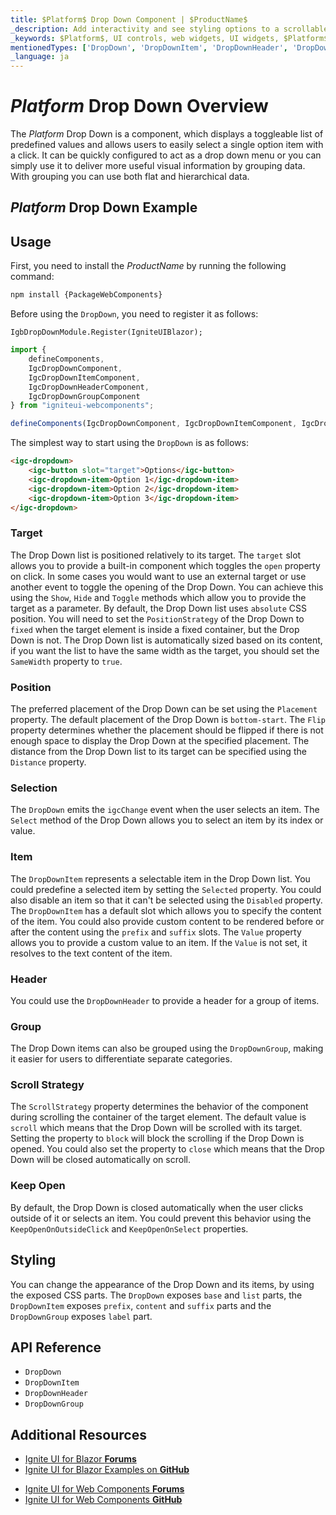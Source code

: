 ```yaml
---
title: $Platform$ Drop Down Component | $ProductName$
_description: Add interactivity and see styling options to a scrollable list of items in your app. Get started using the Drop Down Component in $ProductName$ now.
_keywords: $Platform$, UI controls, web widgets, UI widgets, $Platform$ Drop Down Component, Infragistics
mentionedTypes: ['DropDown', 'DropDownItem', 'DropDownHeader', 'DropDownGroup']
_language: ja
---
```


# $Platform$ Drop Down Overview


The $Platform$ Drop Down is a component, which displays a toggleable list of predefined values and allows users to easily select a single option item with a click. It can be quickly configured to act as a drop down menu or you can simply use it to deliver more useful visual information by grouping data. With grouping you can use both flat and hierarchical data.

## $Platform$ Drop Down Example

<code-view style="height: 200px"
           data-demos-base-url="{environment:dvDemosBaseUrl}"
           iframe-src="{environment:dvDemosBaseUrl}/inputs/dropdown-overview"
           alt="$Platform$ Drop Down Example"
           github-src="inputs/dropdown/overview">
</code-view>

## Usage

<!-- WebComponents -->
First, you need to install the $ProductName$ by running the following command:

```cmd
npm install {PackageWebComponents}
```
<!-- end: WebComponents -->

Before using the `DropDown`, you need to register it as follows:

```razor
IgbDropDownModule.Register(IgniteUIBlazor);
```

```ts
import { 
    defineComponents,
    IgcDropDownComponent,
    IgcDropDownItemComponent,
    IgcDropDownHeaderComponent,
    IgcDropDownGroupComponent 
} from "igniteui-webcomponents";

defineComponents(IgcDropDownComponent, IgcDropDownItemComponent, IgcDropDownHeaderComponent, IgcDropDownGroupComponent);
```

The simplest way to start using the `DropDown` is as follows:

```html
<igc-dropdown>
    <igc-button slot="target">Options</igc-button>
    <igc-dropdown-item>Option 1</igc-dropdown-item>
    <igc-dropdown-item>Option 2</igc-dropdown-item>
    <igc-dropdown-item>Option 3</igc-dropdown-item>
</igc-dropdown>
```

### Target

The Drop Down list is positioned relatively to its target. The `target` slot allows you to provide a built-in component which toggles the `open` property on click. In some cases you would want to use an external target or use another event to toggle the opening of the Drop Down. You can achieve this using the `Show`, `Hide` and `Toggle` methods which allow you to provide the target as a parameter. By default, the Drop Down list uses `absolute` CSS position. You will need to set the `PositionStrategy` of the Drop Down to `fixed` when the target element is inside a fixed container, but the Drop Down is not. The Drop Down list is automatically sized based on its content, if you want the list to have the same width as the target, you should set the `SameWidth` property to `true`.

<code-view style="height: 200px"
           data-demos-base-url="{environment:dvDemosBaseUrl}"
           iframe-src="{environment:dvDemosBaseUrl}/inputs/dropdown-target"
           alt="$Platform$ Drop Down Target Example"
           github-src="inputs/dropdown/target">
</code-view>

### Position

The preferred placement of the Drop Down can be set using the `Placement` property. The default placement of the Drop Down is `bottom-start`. The `Flip` property determines whether the placement should be flipped if there is not enough space to display the Drop Down at the specified placement. The distance from the Drop Down list to its target can be specified using the `Distance` property.

<code-view style="height: 500px"
           data-demos-base-url="{environment:dvDemosBaseUrl}"
           iframe-src="{environment:dvDemosBaseUrl}/inputs/dropdown-position"
           alt="$Platform$ Drop Down Position Example"
           github-src="inputs/dropdown/position">
</code-view>

### Selection

The `DropDown` emits the `igcChange` event when the user selects an item. The `Select` method of the Drop Down allows you to select an item by its index or value.

### Item

The `DropDownItem` represents a selectable item in the Drop Down list. You could predefine a selected item by setting the `Selected` property. You could also disable an item so that it can't be selected using the `Disabled` property. The `DropDownItem` has a default slot which allows you to specify the content of the item. You could also provide custom content to be rendered before or after the content using the `prefix` and `suffix` slots. The `Value` property allows you to provide a custom value to an item. If the `Value` is not set, it resolves to the text content of the item.

<code-view style="height: 200px"
           data-demos-base-url="{environment:dvDemosBaseUrl}"
           iframe-src="{environment:dvDemosBaseUrl}/inputs/dropdown-item"
           alt="$Platform$ Drop Down Item Example"
           github-src="inputs/dropdown/item">
</code-view>

### Header

You could use the `DropDownHeader` to provide a header for a group of items.

<code-view style="height: 250px"
           data-demos-base-url="{environment:dvDemosBaseUrl}"
           iframe-src="{environment:dvDemosBaseUrl}/inputs/dropdown-header"
           alt="$Platform$ Drop Down Header Example"
           github-src="inputs/dropdown/header">
</code-view>

### Group

The Drop Down items can also be grouped using the `DropDownGroup`, making it easier for users to differentiate separate categories.

<code-view style="height: 400px"
           data-demos-base-url="{environment:dvDemosBaseUrl}"
           iframe-src="{environment:dvDemosBaseUrl}/inputs/dropdown-group"
           alt="$Platform$ Drop Down Group Example"
           github-src="inputs/dropdown/group">
</code-view>

### Scroll Strategy

The `ScrollStrategy` property determines the behavior of the component during scrolling the container of the target element. The default value is `scroll` which means that the Drop Down will be scrolled with its target. Setting the property to `block` will block the scrolling if the Drop Down is opened. You could also set the property to `close` which means that the Drop Down will be closed automatically on scroll.

### Keep Open

By default, the Drop Down is closed automatically when the user clicks outside of it or selects an item. You could prevent this behavior using the `KeepOpenOnOutsideClick` and `KeepOpenOnSelect` properties.

## Styling

You can change the appearance of the Drop Down and its items, by using the exposed CSS parts. The `DropDown` exposes `base` and `list` parts, the `DropDownItem` exposes `prefix`, `content` and `suffix` parts and the `DropDownGroup` exposes `label` part.

<code-view style="height: 300px"
           data-demos-base-url="{environment:dvDemosBaseUrl}"
           iframe-src="{environment:dvDemosBaseUrl}/inputs/dropdown-styling"
           alt="$Platform$ Drop Down Styling Example"
           github-src="inputs/dropdown/styling">
</code-view>

<!-- WebComponents -->

## API Reference

* `DropDown`
* `DropDownItem`
* `DropDownHeader`
* `DropDownGroup`

<!-- end: WebComponents -->

## Additional Resources

<!-- Blazor -->

* [Ignite UI for Blazor **Forums**](https://www.infragistics.com/community/forums/f/ignite-ui-for-blazor)
* [Ignite UI for Blazor Examples on **GitHub**](https://github.com/IgniteUI/igniteui-blazor-examples)

<!-- end: Blazor -->

<!-- WebComponents -->

* [Ignite UI for Web Components **Forums**](https://www.infragistics.com/community/forums/f/ignite-ui-for-web-components)
* [Ignite UI for Web Components **GitHub**](https://github.com/IgniteUI/igniteui-webcomponents)

<!-- end: WebComponents -->